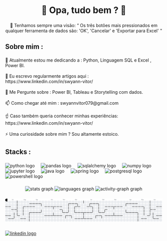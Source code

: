 
<h1 align="center">👋 Opa, tudo bem ? 👋</h1>

###

<p align="center">👀 Tenhamos sempre uma visão: “ Os três botões mais pressionados em qualquer ferramenta de dados são: 'OK', 'Cancelar' e 'Exportar para Excel' "</p>

###

<h2 align="left">Sobre mim :</h2>

###

<p align="left">💪 Atualmente estou me dedicando a : Python, Linguagem SQL e Excel , Power BI.<br><br>📝 Eu escrevo regularmente artigos aqui : https://www.linkedin.com/in/swyann-vitor/<br><br>💬 Me Pergunte sobre : Power BI, Tableau e Storytelling com dados.<br><br>📫 Como chegar até mim : swyannvitor079@gmail.com<br><br>☝️ Caso também queria conhecer minhas experiências: https://www.linkedin.com/in/swyann-vitor/<br><br>⚡ Uma curiosidade sobre mim ? Sou altamente estoico.</p>

###

<h2 align="left">Stacks :</h2>

###

<div align="left">
  <img src="https://cdn.jsdelivr.net/gh/devicons/devicon/icons/python/python-original.svg" height="40" alt="python logo"  />
  <img width="12" />
  <img src="https://cdn.jsdelivr.net/gh/devicons/devicon/icons/pandas/pandas-original.svg" height="40" alt="pandas logo"  />
  <img width="12" />
  <img src="https://cdn.jsdelivr.net/gh/devicons/devicon/icons/sqlalchemy/sqlalchemy-original.svg" height="40" alt="sqlalchemy logo"  />
  <img width="12" />
  <img src="https://cdn.jsdelivr.net/gh/devicons/devicon/icons/numpy/numpy-original.svg" height="40" alt="numpy logo"  />
  <img width="12" />
  <img src="https://cdn.jsdelivr.net/gh/devicons/devicon/icons/jupyter/jupyter-original.svg" height="40" alt="jupyter logo"  />
  <img width="12" />
  <img src="https://cdn.jsdelivr.net/gh/devicons/devicon/icons/java/java-original.svg" height="40" alt="java logo"  />
  <img width="12" />
  <img src="https://cdn.jsdelivr.net/gh/devicons/devicon/icons/spring/spring-original.svg" height="40" alt="spring logo"  />
  <img width="12" />
  <img src="https://cdn.jsdelivr.net/gh/devicons/devicon/icons/postgresql/postgresql-original.svg" height="40" alt="postgresql logo"  />
  <img width="12" />
  <img src="https://skillicons.dev/icons?i=powershell" height="40" alt="powershell logo"  />
</div>

###

<div align="center">
  <img src="https://github-readme-stats.vercel.app/api?username=Swyann&hide_title=false&hide_rank=false&show_icons=true&include_all_commits=true&count_private=true&disable_animations=false&theme=dracula&locale=en&hide_border=false&order=1" height="150" alt="stats graph"  />
  <img src="https://github-readme-stats.vercel.app/api/top-langs?username=Swyann&locale=en&hide_title=false&layout=compact&card_width=320&langs_count=5&theme=dracula&hide_border=false&order=2" height="150" alt="languages graph"  />
  <img src="https://github-readme-activity-graph.vercel.app/graph?username=Swyann&radius=16&theme=react&area=true&order=5" height="300" alt="activity-graph graph"  />
</div>

###

<picture>
  <source media="(prefers-color-scheme: dark)" srcset="https://raw.githubusercontent.com/Swyann/Swyann/output/pacman-contribution-graph-dark.svg">
  <source media="(prefers-color-scheme: light)" srcset="https://raw.githubusercontent.com/Swyann/Swyann/output/pacman-contribution-graph.svg">
  <img alt="pacman contribution graph" src="https://raw.githubusercontent.com/Swyann/Swyann/output/pacman-contribution-graph.svg">
</picture>

###

<div align="left">
  <a href="https://www.linkedin.com/in/swyann-vitor/" target="_blank">
    <img src="https://raw.githubusercontent.com/maurodesouza/profile-readme-generator/master/src/assets/icons/social/linkedin/default.svg" width="52" height="40" alt="linkedin logo"  />
  </a>
</div>

###
